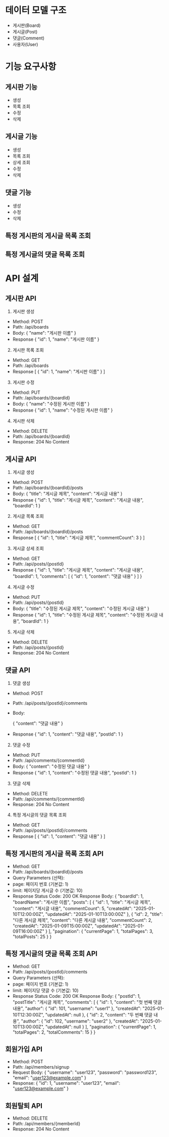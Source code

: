 # 데이터 모델 구조
- 게시판(Board)
- 게시글(Post)
- 댓글(Comment)
- 사용자(User)
# 기능 요구사항
## 게시판 기능
- 생성
- 목록 조회
- 수정
- 삭제
## 게시글 기능
- 생성
- 목록 조회
- 상세 조회
- 수정
- 삭제
## 댓글 기능
- 생성
- 수정
- 삭제
## 특정 게시판의 게시글 목록 조회
## 특정 게시글의 댓글 목록 조회

# API 설계
## 게시판 API
1. 게시판 생성
- Method: POST
- Path: /api/boards
- Body:
{
"name": "게시판 이름"
}
- Response
{
"id": 1,
"name": "게시판 이름"
}

2. 게시판 목록 조회
- Method: GET
- Path: /api/boards
- Response
[
{
"id": 1,
"name": "게시판 이름"
}
]
3. 게시판 수정
- Method: PUT
- Path: /api/boards/{boardId}
- Body:
{
"name": "수정된 게시판 이름"
}
- Response
{
"id": 1,
"name": "수정된 게시판 이름"
}
4. 게시판 삭제
- Method: DELETE
- Path: /api/boards/{boardId}
- Response: 204 No Content
## 게시글 API
1. 게시글 생성
- Method: POST
- Path: /api/boards/{boardId}/posts
- Body:
{
"title": "게시글 제목",
"content": "게시글 내용"
}
- Response
{
"id": 1,
"title": "게시글 제목",
"content": "게시글 내용",
"boardId": 1
}
2. 게시글 목록 조회
- Method: GET
- Path: /api/boards/{boardId}/posts
- Response
[
{
"id": 1,
"title": "게시글 제목",
"commentCount": 3
}
]
3. 게시글 상세 조회
- Method: GET
- Path: /api/posts/{postId}
- Response
{
"id": 1,
"title": "게시글 제목",
"content": "게시글 내용",
"boardId": 1,
"comments": [
{
"id": 1,
"content": "댓글 내용"
}
]
}
4. 게시글 수정
- Method: PUT
- Path: /api/posts/{postId}
- Body:
{
"title": "수정된 게시글 제목",
"content": "수정된 게시글 내용"
}
- Response
{
"id": 1,
"title": "수정된 게시글 제목",
"content": "수정된 게시글 내용",
"boardId": 1
}
5. 게시글 삭제
- Method: DELETE
- Path: /api/posts/{postId}
- Response: 204 No Content

## 댓글 API
1. 댓글 생성
- Method: POST
- Path: /api/posts/{postId}/comments
- Body:
 
  {
  "content": "댓글 내용"
  }
- Response
  {
  "id": 1,
  "content": "댓글 내용",
  "postId": 1
  }
2. 댓글 수정
- Method: PUT
- Path: /api/comments/{commentId}
- Body: 
  {
  "content": "수정된 댓글 내용"
  }
- Response
  {
  "id": 1,
  "content": "수정된 댓글 내용",
  "postId": 1
  }
3. 댓글 삭제
- Method: DELETE
- Path: /api/comments/{commentId}
- Response: 204 No Content
4. 특정 게시글의 댓글 목록 조회
- Method: GET
- Path: /api/posts/{postId}/comments
- Response
  [
  {
  "id": 1,
  "content": "댓글 내용"
  }
  ]

## 특정 게시판의 게시글 목록 조회 API
- Method: GET
- Path: /api/boards/{boardId}/posts
- Query Parameters (선택):
- page: 페이지 번호 (기본값: 1)
- limit: 페이지당 게시글 수 (기본값: 10)
- Response
Status Code: 200 OK
Response Body:
{
"boardId": 1,
"boardName": "게시판 이름",
"posts": [
{
"id": 1,
"title": "게시글 제목",
"content": "게시글 내용",
"commentCount": 5,
"createdAt": "2025-01-10T12:00:00Z",
"updatedAt": "2025-01-10T13:00:00Z"
},
{
"id": 2,
"title": "다른 게시글 제목",
"content": "다른 게시글 내용",
"commentCount": 2,
"createdAt": "2025-01-09T15:00:00Z",
"updatedAt": "2025-01-09T16:00:00Z"
}
],
"pagination": {
"currentPage": 1,
"totalPages": 3,
"totalPosts": 25
}
}
## 특정 게시글의 댓글 목록 조회 API
- Method: GET
- Path: /api/posts/{postId}/comments
- Query Parameters (선택):
- page: 페이지 번호 (기본값: 1)
- limit: 페이지당 댓글 수 (기본값: 10)
- Response
Status Code: 200 OK
Response Body:
{
"postId": 1,
"postTitle": "게시글 제목",
"comments": [
{
"id": 1,
"content": "첫 번째 댓글 내용",
"author": {
"id": 101,
"username": "user1"
},
"createdAt": "2025-01-10T12:30:00Z",
"updatedAt": null
},
{
"id": 2,
"content": "두 번째 댓글 내용",
"author": {
"id": 102,
"username": "user2"
},
"createdAt": "2025-01-10T13:00:00Z",
"updatedAt": null
}
],
"pagination": {
"currentPage": 1,
"totalPages": 2,
"totalComments": 15
}
}
## 회원가입 API
- Method: POST
- Path: /api/members/signup
- Request Body:
{
"username": "user123",
"password": "password123",
"email": "user123@example.com"
}
- Response:
{
"id": 1,
"username": "user123",
"email": "user123@example.com"
}

## 회원탈퇴 API
- Method: DELETE
- Path: /api/members/{memberId}
- Response: 204 No Content